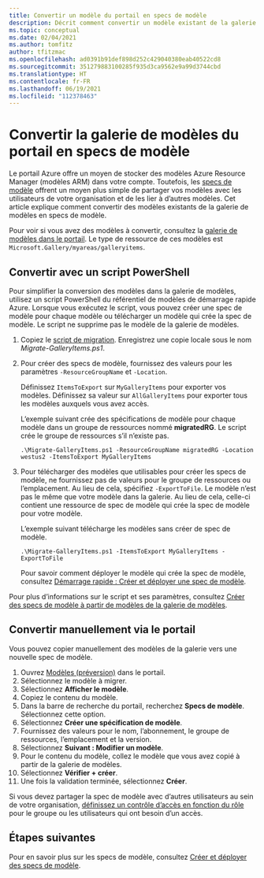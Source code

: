 ```yaml
---
title: Convertir un modèle du portail en specs de modèle
description: Décrit comment convertir un modèle existant de la galerie du portail Azure en specs de modèle.
ms.topic: conceptual
ms.date: 02/04/2021
ms.author: tomfitz
author: tfitzmac
ms.openlocfilehash: ad0391b91def898d252c429040380eab40522cd8
ms.sourcegitcommit: 351279883100285f935d3ca9562e9a99d3744cbd
ms.translationtype: HT
ms.contentlocale: fr-FR
ms.lasthandoff: 06/19/2021
ms.locfileid: "112378463"
---
```

# <a name="convert-template-gallery-in-portal-to-template-specs"></a>Convertir la galerie de modèles du portail en specs de modèle

Le portail Azure offre un moyen de stocker des modèles Azure Resource Manager (modèles ARM) dans votre compte. Toutefois, les [specs de modèle](template-specs.md) offrent un moyen plus simple de partager vos modèles avec les utilisateurs de votre organisation et de les lier à d’autres modèles. Cet article explique comment convertir des modèles existants de la galerie de modèles en specs de modèle.

Pour voir si vous avez des modèles à convertir, consultez la [galerie de modèles dans le portail](https://portal.azure.com/#blade/HubsExtension/BrowseResourceBlade/resourceType/Microsoft.Gallery%2Fmyareas%2Fgalleryitems). Le type de ressource de ces modèles est `Microsoft.Gallery/myareas/galleryitems`.

## <a name="convert-with-powershell-script"></a>Convertir avec un script PowerShell

Pour simplifier la conversion des modèles dans la galerie de modèles, utilisez un script PowerShell du référentiel de modèles de démarrage rapide Azure. Lorsque vous exécutez le script, vous pouvez créer une spec de modèle pour chaque modèle ou télécharger un modèle qui crée la spec de modèle. Le script ne supprime pas le modèle de la galerie de modèles.

1. Copiez le [script de migration](https://github.com/Azure/azure-quickstart-templates/blob/master/quickstarts/microsoft.resources/templatespec-migrate-create/Migrate-GalleryItems.ps1). Enregistrez une copie locale sous le nom *Migrate-GalleryItems.ps1*.
1. Pour créer des specs de modèle, fournissez des valeurs pour les paramètres `-ResourceGroupName` et `-Location`.

   Définissez `ItemsToExport` sur `MyGalleryItems` pour exporter vos modèles. Définissez sa valeur sur `AllGalleryItems` pour exporter tous les modèles auxquels vous avez accès.

   L’exemple suivant crée des spécifications de modèle pour chaque modèle dans un groupe de ressources nommé **migratedRG**. Le script crée le groupe de ressources s’il n’existe pas.

   ```azurepowershell
   .\Migrate-GalleryItems.ps1 -ResourceGroupName migratedRG -Location westus2 -ItemsToExport MyGalleryItems
   ```

1. Pour télécharger des modèles que utilisables pour créer les specs de modèle, ne fournissez pas de valeurs pour le groupe de ressources ou l’emplacement. Au lieu de cela, spécifiez `-ExportToFile`. Le modèle n’est pas le même que votre modèle dans la galerie. Au lieu de cela, celle-ci contient une ressource de spec de modèle qui crée la spec de modèle pour votre modèle.

   L’exemple suivant télécharge les modèles sans créer de spec de modèle.

   ```azurepowershell
   .\Migrate-GalleryItems.ps1 -ItemsToExport MyGalleryItems -ExportToFile
   ```

   Pour savoir comment déployer le modèle qui crée la spec de modèle, consultez [Démarrage rapide : Créer et déployer une spec de modèle](quickstart-create-template-specs.md).

Pour plus d’informations sur le script et ses paramètres, consultez [Créer des specs de modèle à partir de modèles de la galerie de modèles](https://github.com/Azure/azure-quickstart-templates/tree/master/quickstarts/microsoft.resources/templatespec-migrate-create).

## <a name="manually-convert-through-portal"></a>Convertir manuellement via le portail

Vous pouvez copier manuellement des modèles de la galerie vers une nouvelle spec de modèle.

1. Ouvrez [Modèles (préversion)](https://portal.azure.com/#blade/HubsExtension/BrowseResourceBlade/resourceType/Microsoft.Gallery%2Fmyareas%2Fgalleryitems) dans le portail.
1. Sélectionnez le modèle à migrer.
1. Sélectionnez **Afficher le modèle**.
1. Copiez le contenu du modèle.
1. Dans la barre de recherche du portail, recherchez **Specs de modèle**. Sélectionnez cette option.
1. Sélectionnez **Créer une spécification de modèle**.
1. Fournissez des valeurs pour le nom, l’abonnement, le groupe de ressources, l’emplacement et la version.
1. Sélectionnez **Suivant : Modifier un modèle**.
1. Pour le contenu du modèle, collez le modèle que vous avez copié à partir de la galerie de modèles.
1. Sélectionnez **Vérifier + créer**.
1. Une fois la validation terminée, sélectionnez **Créer**.

Si vous devez partager la spec de modèle avec d’autres utilisateurs au sein de votre organisation, [définissez un contrôle d’accès en fonction du rôle](../../role-based-access-control/tutorial-role-assignments-group-powershell.md) pour le groupe ou les utilisateurs qui ont besoin d’un accès.

## <a name="next-steps"></a>Étapes suivantes

Pour en savoir plus sur les specs de modèle, consultez [Créer et déployer des specs de modèle](template-specs.md).
